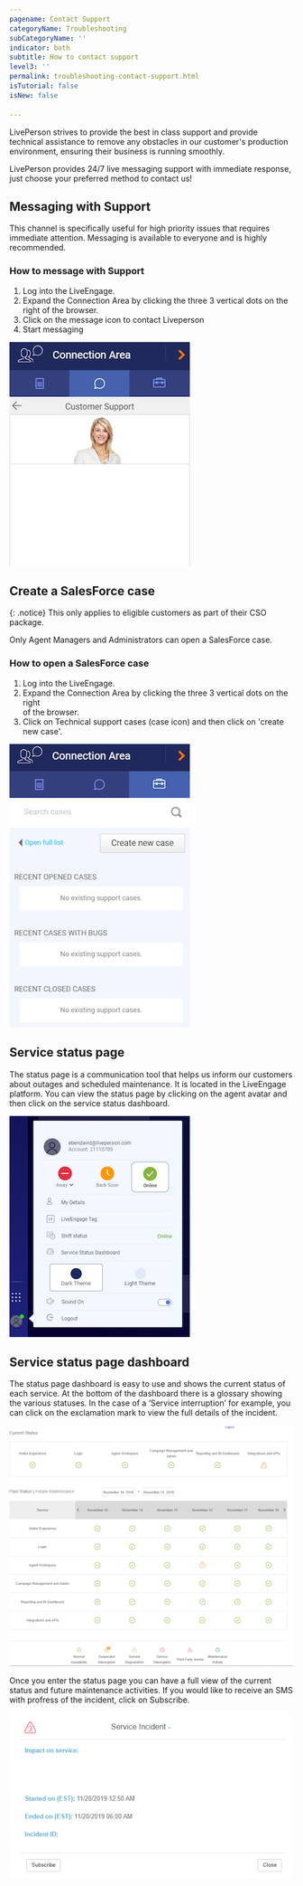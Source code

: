 ```yaml
---
pagename: Contact Support
categoryName: Troubleshooting
subCategoryName: ''
indicator: both
subtitle: How to contact support
level3: ''
permalink: troubleshooting-contact-support.html
isTutorial: false
isNew: false

---
```

LivePerson strives to provide the best in class support and provide technical assistance to remove any obstacles in our customer's production environment, ensuring their business is running smoothly.

LivePerson provides 24/7 live messaging support with immediate response, just choose your preferred method to contact us!

## Messaging with Support

This channel is specifically useful for high priority issues that requires immediate attention. Messaging is available to everyone and is highly recommended.

### How to message with Support

1. Log into the LiveEngage.
2. Expand the Connection Area by clicking the three 3 vertical dots on the right of the browser.
3. Click on the message icon to contact Liveperson
4. Start messaging

![](img/Contact_support1.png)

## Create a SalesForce case

{: .notice}
This only applies to eligible customers as part of their CSO package.

Only Agent Managers and Administrators can open a SalesForce case. 

### How to open a SalesForce case

1. Log into the LiveEngage.
2. Expand the Connection Area by clicking the three 3 vertical dots on the right   
   of the browser.
3. Click on Technical support cases (case icon) and then click on 'create new case'.

![](img/Contact_support2.png)

## Service status page
The status page is a communication tool that helps us inform our customers about outages and scheduled maintenance. It is located in the LiveEngage platform. 
You can view the status page by clicking on the agent avatar and then click on the service status dashboard.

![](img/Service_status_page_contact_support.png)

## Service status page dashboard
The status page dashboard is easy to use and shows the current status of each service. At the bottom of the dashboard there is a glossary showing the various statuses. In the case of a ‘Service interruption’ for example, you can click on the exclamation mark to view the full details of the incident. 

![](img/service_status_dashboard.png)

Once you enter the status page you can have a full view of the current status and future maintenance activities. If you would like to receive an SMS with profress of the incident, click on Subscribe. 

![](img/service_incident.png)
